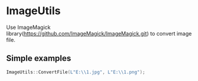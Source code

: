 ImageUtils
===========

Use ImageMagick library(https://github.com/ImageMagick/ImageMagick.git) to convert image file.

Simple examples
---------------

```c++
ImageUtils::ConvertFile(L"E:\\1.jpg", L"E:\\1.png");
```